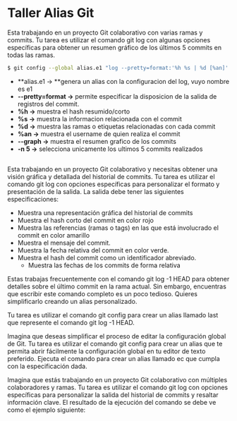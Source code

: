 # **Taller Alias Git**

Esta trabajando en un proyecto Git colaborativo con varias ramas y commits. Tu tarea es utilizar el comando git log con algunas opciones específicas para obtener un resumen gráfico de los últimos 5 commits en todas las ramas.

```bash
$ git config --global alias.e1 "log --pretty=format:'%h %s | %d [%an]' --graph -n 5"
```

* **alias.e1 -> **genera un alias con la configuracion del log, vuyo nombre es e1
* **--pretty=format ->** permite especificar la disposicion de la salida de registros del commit.
* **%h ->** muestra el hash resumido/corto
* **%s ->** muestra la informacion relacionada con el commit
* **%d ->** muestra las ramas o etiquetas relacionadas con cada commit
* **%an ->** muestra el username de quien realiza el commit
* **--graph ->** muestra el resumen grafico de los commits
* **-n 5 ->** selecciona unicamente los ultimos 5 commits realizados

## 

Esta trabajando en un proyecto Git colaborativo y necesitas obtener una visión gráfica y detallada del historial de commits. Tu tarea es utilizar el comando git log con opciones específicas para personalizar el formato y presentación de la salida. La salida debe tener las siguientes especificaciones:

- Muestra una representación gráfica del historial de commits
- Muestra el hash corto del commit en color rojo
- Muestra las referencias (ramas o tags) en las que está involucrado el commit en color amarillo
- Muestra el mensaje del commit.
- Muestra la fecha relativa del commit en color verde.
- Muestra el hash del commit como un identificador abreviado.
  - Muestra las fechas de los commits de forma relativa





Estas trabajas frecuentemente con el comando git log -1 HEAD para obtener detalles sobre el último commit en la rama actual. Sin embargo, encuentras que escribir este comando completo es un poco tedioso. Quieres simplificarlo creando un alias personalizado.

Tu tarea es utilizar el comando git config para crear un alias llamado last que represente el comando git log -1 HEAD.





Imagina que deseas simplificar el proceso de editar la configuración global de Git. Tu tarea es utilizar el comando git config para crear un alias que te permita abrir fácilmente la configuración global en tu editor de texto preferido. Ejecuta el comando para crear un alias llamado ec que cumpla con la especificación dada.





Imagina que estás trabajando en un proyecto Git colaborativo con múltiples colaboradores y ramas. Tu tarea es utilizar el comando git log con opciones específicas para personalizar la salida del historial de commits y resaltar información clave. El resultado de la ejecución del comando se debe ve como el ejemplo siguiente: